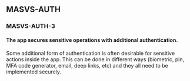 ##  MASVS-AUTH

### MASVS-AUTH-3

#### The app secures sensitive operations with additional authentication.

Some additional form of authentication is often desirable for sensitive actions inside the app. This can be done in different ways (biometric, pin, MFA code generator, email, deep links, etc) and they all need to be implemented securely.